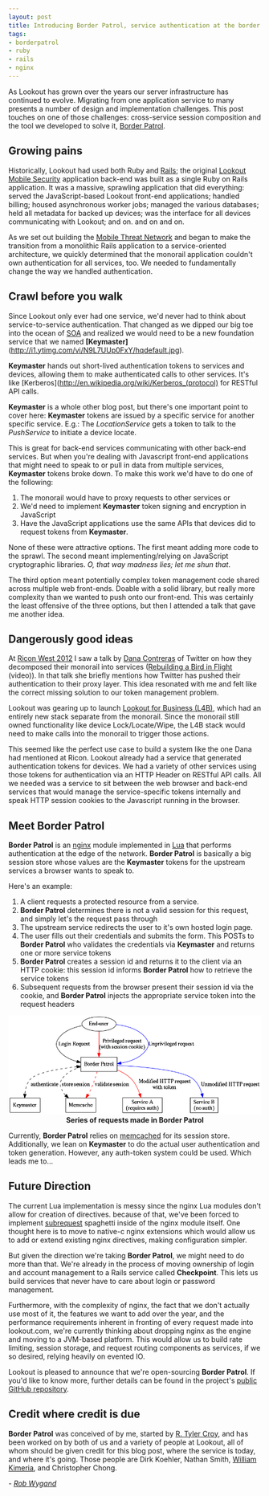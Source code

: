 ```yaml
---
layout: post
title: Introducing Border Patrol, service authentication at the border
tags:
- borderpatrol
- ruby
- rails
- nginx
---
```



As Lookout has grown over the years our server infrastructure has continued to
evolve. Migrating from one application service to many presents a number of
design and implementation challenges. This post touches on one of those challenges:
cross-service session composition and the tool we developed to solve it,
[Border Patrol](https://github.com/lookout/ngx_borderpatrol).


## Growing pains

Historically, Lookout had used both Ruby and [Rails](https://rubyonrails.org);
the original [Lookout Mobile Security](https://play.google.com/store/apps/details?id=com.lookout) application back-end was built as a single
Ruby on Rails application. It was a massive, sprawling application that did everything: served the
JavaScript-based Lookout front-end applications; handled billing; housed
asynchronous worker jobs; managed the various databases; held all metadata for
backed up devices; was the interface for all devices communicating with Lookout;
and on. and on and on.

As we set out building the [Mobile Threat Network](https://www.lookout.com/mobile-threat-network)
and began to make the transition from a monolithic Rails application
to a service-oriented architecture, we quickly determined that the monorail
application couldn't own authentication for all services, too. We needed to
fundamentally change the way we handled authentication.


## Crawl before you walk

Since Lookout only ever had one service, we'd never had to think about
service-to-service authentication. That changed as we dipped our big toe into the
ocean of [SOA](http://martinfowler.com/articles/microservices.html) and realized
we would need to be a new foundation service that we named
**[Keymaster]**(http://i1.ytimg.com/vi/N9L7UUp0FxY/hqdefault.jpg).

**Keymaster** hands out short-lived authentication tokens to services and
devices, allowing them to make authenticated calls to other services. It's like
[Kerberos](http://en.wikipedia.org/wiki/Kerberos_(protocol) for RESTful API calls.

**Keymaster** is a whole other blog post, but there's one important point to
cover here: **Keymaster** tokens are issued by a specific service for another
specific service. E.g.: The _LocationService_ gets a token to talk to the
_PushService_ to initiate a device locate.

This is great for back-end services communicating with other back-end services.
But when you're dealing with Javascript front-end applications that might need
to speak to or pull in data from multiple services, **Keymaster** tokens broke down.
To make this work we'd have to do one of the following:

  1. The monorail would have to proxy requests to other services or
  1. We'd need to implement **Keymaster** token signing and encryption in JavaScript
  1. Have the JavaScript applications use the same APIs that devices did to
     request tokens from **Keymaster**.

None of these were attractive options. The first meant adding more code to the
sprawl. The second meant implementing/relying on JavaScript cryptographic
libraries. _O, that way madness lies; let me shun that_.

The third option meant potentially complex token management code shared across
multiple web front-ends. Doable with a solid library, but really more complexity
than we wanted to push onto our front-end. This was certainly the least offensive
of the three options, but then I attended a talk that gave me another idea.


## Dangerously good ideas

At [Ricon West 2012](http://ricon.io/archive/2012/west.html) I saw a talk by
[Dana Contreras](http://twitter.com/danadanger) of Twitter on how they
decomposed their monorail into services ([Rebuilding a Bird in
Flight](http://vimeo.com/55503728) (video)). In that talk she briefly
mentions how Twitter has pushed their authentication to their proxy layer. This
idea resonated with me and felt like the correct missing solution to our token
management problem.

Lookout was gearing up to launch [Lookout for Business
(L4B)](https://www.lookout.com/mobile-security-for-business), which had an
entirely new stack separate from the monorail. Since the monorail still owned
functionality like device Lock/Locate/Wipe, the L4B stack would need to make
calls into the monorail to trigger those actions.

This seemed like the perfect use case to build a system like the one Dana had
mentioned at Ricon. Lookout already had a service that generated authentication
tokens for devices. We had a variety of other services using those tokens
for authentication via an HTTP Header on RESTful API calls. All we needed was
a service to sit between the web browser and back-end services that would manage
the service-specific tokens internally and speak HTTP session cookies to the
Javascript running in the browser.


## Meet Border Patrol

**Border Patrol** is an [nginx](http://nginx.org/) module implemented in
[Lua](http://www.lua.org) that performs authentication at the edge of the
network. **Border Patrol** is basically a big session store whose values are the
**Keymaster** tokens for the upstream services a browser wants to speak to.

Here's an example:

  1. A client requests a protected resource from a service.
  1. **Border Patrol** determines there is not a valid session for this
     request, and simply let's the request pass through
  1. The upstream service redirects the user to it's own hosted login page.
  1. The user fills out their credentials and submits the form. This POSTs to
     **Border Patrol** who validates the credentials via **Keymaster** and returns
     one or more service tokens
  1. **Border Patrol** creates a session id and returns it to the client via an
     HTTP cookie: this session id informs **Border Patrol** how to retrieve the
     service tokens
  1. Subsequent requests from the browser present their session id via the cookie,
     and **Border Patrol** injects the appropriate service token into the request
     headers

<center>
<img src="/images/post-images/intro-to-borderpatrol/bp-flow.png" alt="Flow of
requests in Border Patrol"/><br/><strong>Series of requests made in Border
Patrol</strong>
</center>

Currently, **Border Patrol** relies on [memcached](http://memcached.org) for its
session store.  Additionally, we lean on **Keymaster** to do the actual user
authentication and token generation. However, any auth-token system could be
used. Which leads me to...

## Future Direction

The current Lua implementation is messy since the nginx Lua modules don't allow
for creation of directives. because of that, we've been forced to implement
[subrequest](http://www.evanmiller.org/nginx-modules-guide-advanced.html#subrequests)
spaghetti inside of the nginx module itself. One thought here is to move to native-c
nginx extensions which would allow us to add or extend existing nginx directives,
making configuration simpler.

But given the direction we're taking **Border Patrol**, we might need to do more
than that. We're already in the process of moving ownership of login and account
management to a Rails service called **Checkpoint**. This lets us build services
that never have to care about login or password management.

Furthermore, with the complexity of nginx, the fact that we don't actually use
most of it, the features we want to add over the year, and the performance
requirements inherent in fronting of every request made into lookout.com, we're
currently thinking about dropping nginx as the engine and moving to a JVM-based
platform. This would allow us to build rate limiting, session storage, and request
routing components as services, if we so desired, relying heavily on evented IO.

Lookout is pleased to announce that we're open-sourcing **Border Patrol**. If
you'd like to know more, further details can be found in the project's [public
GitHub repository](https://github.com/lookout/ngx_borderpatrol).

## Credit where credit is due

**Border Patrol** was conceived of by me, started by [R. Tyler Croy](https://github.com/rcroy),
and has been worked on by both of us and a variety of people at Lookout,
all of whom should be given credit for this blog post, where the service is today,
and where it's going. Those people are Dirk Koehler, Nathan Smith,
[William Kimeria](https://github.com/wkimeria), and Christopher Chong.

*- [Rob Wygand](https://github.com/rwygand)*
